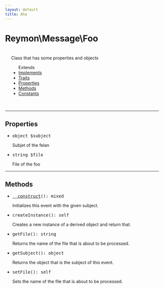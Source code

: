 ```yaml
---
layout: default
title: Aha
---
```

<h1 style="font-weight: bold;">Reymon\Message\Foo</h1>
<div style="padding: 20px;">
    Class that has some properties and objects
    <ul style="list-style: disc;>
        <li><a href="#foo">Extends</a></li>
        <li><a href="#foo">Implements</a></li>
        <li><a href="#foo">Traits</a></li>
        <li><a href="#foo">Properties</a></li>
        <li><a href="#foo">Methods</a></li>
        <li><a href="#foo">Constants</a></li>
    </ul>
</div>
<hr>
<div class="context">
    <h2>Properties</h2>
    <ul style="list-style: disc;">
      <li><pre><span class="yellowcolor">object</span> <span class="redcolor">$subject</span></pre>Subjet of the felan</li>
      <li><pre><span class="yellowcolor">string</span> <span class="redcolor">$file</span></pre>File of the foo</li>
    </ul>
    <hr>
    <h2>Methods</h2>
    <ul style="list-style: disc;">
      <li><pre><span class="bluecolor"><a href="#felan">__construct</a></span><span class="purplecolor">()</span>: <span class="yellowcolor">mixed</span></pre>Initializes this event with the given subject.</li>
      <li><pre><span class="bluecolor">createInstance</span><span class="purplecolor">()</span>: <span class="yellowcolor">self</span></pre>Creates a new instance of a derived object and return that.</li>
      <li><pre><span>getFile(): string</span></pre>Returns the name of the file that is about to be processed.</li>
      <li><pre><span>getSubject(): object</span></pre>Returns the object that is the subject of this event.</li>
      <li><pre><span>setFile(): self</span></pre>Sets the name of the file that is about to be processed.</li>
    </ul>
</div>
